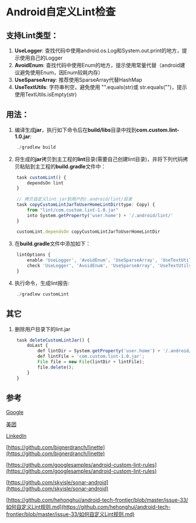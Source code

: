 # Android自定义Lint检查

## 支持Lint类型：

1. **UseLogger**: 查找代码中使用android.os.Log和System.out.print的地方，提示使用自己的Logger
2. **AvoidEnum**: 查找代码中使用Enum的地方，提示使用常量代替（android建议避免使用Enum，因Enum较耗内存）
3. **UseSparseArray**: 推荐使用SparseArray代替HashMap
4. **UseTextUtils**: 字符串判空，避免使用 "".equals(str)或 str.equals("")，提示使用TextUtils.isEmpty(str)

## 用法：

1. 编译生成**jar**，执行如下命令后在**build/libs**目录中找到**com.custom.lint-1.0.jar**:

```js
    ./gradlew build
```    

2. 将生成的**jar**拷贝到主工程的**lint**目录(需要自己创建lint目录)，并将下列代码拷贝粘贴到主工程的**build.gradle**文件中：

```js
    task customLint() {
        dependsOn lint
    }
    
    // 拷贝自定义lint.jar到用户的/.android/lint/目录
    task copyCustomLintJarToUserHomeLintDir(type: Copy) {
        from "lint/com.custom.lint-1.0.jar"
        into System.getProperty('user.home') + '/.android/lint/'
    }
    
    customLint.dependsOn copyCustomLintJarToUserHomeLintDir
```

3. 在**build.gradle**文件中添加如下：

```js
    lintOptions {
        enable 'UseLogger', 'AvoidEnum', 'UseSparseArray', 'UseTextUtils'
        check 'UseLogger', 'AvoidEnum', 'UseSparseArray', 'UseTextUtils'
    }
```

4. 执行命令，生成lint报告:

```js
    ./gradlew customLint
```

## 其它

1. 删除用户目录下的lint.jar

```js
    task deleteCustomLintJar() {
        doLast {
            def lintDir = System.getProperty('user.home') + '/.android/lint/';
            def lintFile = 'com.custom.lint-1.0.jar';
            File file = new File(lintDir + lintFile);
            file.delete();
        }
    }
```

## 参考
[Google](http://tools.android.com/tips/lint-custom-rules)

[美团](http://tech.meituan.com/android_custom_lint.html)

[LinkedIn](https://engineering.linkedin.com/android/writing-custom-lint-checks-gradle)

[https://github.com/bignerdranch/linette](https://github.com/bignerdranch/linette)

[https://github.com/googlesamples/android-custom-lint-rules](https://github.com/googlesamples/android-custom-lint-rules)

[https://github.com/skyisle/sonar-android](https://github.com/skyisle/sonar-android)

[https://github.com/hehonghui/android-tech-frontier/blob/master/issue-33/如何自定义Lint规则.md](https://github.com/hehonghui/android-tech-frontier/blob/master/issue-33/如何自定义Lint规则.md)

